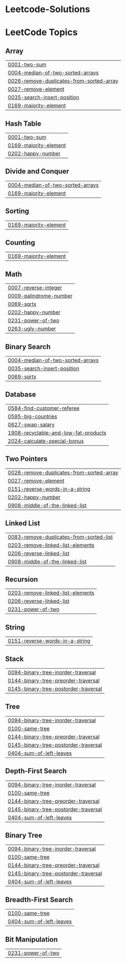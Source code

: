 # Leetcode-Solutions
<!---LeetCode Topics Start-->
# LeetCode Topics
## Array
|  |
| ------- |
| [0001-two-sum](https://github.com/balavarshini-01/Leetcode-Solutions/tree/master/0001-two-sum) |
| [0004-median-of-two-sorted-arrays](https://github.com/balavarshini-01/Leetcode-Solutions/tree/master/0004-median-of-two-sorted-arrays) |
| [0026-remove-duplicates-from-sorted-array](https://github.com/balavarshini-01/Leetcode-Solutions/tree/master/0026-remove-duplicates-from-sorted-array) |
| [0027-remove-element](https://github.com/balavarshini-01/Leetcode-Solutions/tree/master/0027-remove-element) |
| [0035-search-insert-position](https://github.com/balavarshini-01/Leetcode-Solutions/tree/master/0035-search-insert-position) |
| [0169-majority-element](https://github.com/balavarshini-01/Leetcode-Solutions/tree/master/0169-majority-element) |
## Hash Table
|  |
| ------- |
| [0001-two-sum](https://github.com/balavarshini-01/Leetcode-Solutions/tree/master/0001-two-sum) |
| [0169-majority-element](https://github.com/balavarshini-01/Leetcode-Solutions/tree/master/0169-majority-element) |
| [0202-happy-number](https://github.com/balavarshini-01/Leetcode-Solutions/tree/master/0202-happy-number) |
## Divide and Conquer
|  |
| ------- |
| [0004-median-of-two-sorted-arrays](https://github.com/balavarshini-01/Leetcode-Solutions/tree/master/0004-median-of-two-sorted-arrays) |
| [0169-majority-element](https://github.com/balavarshini-01/Leetcode-Solutions/tree/master/0169-majority-element) |
## Sorting
|  |
| ------- |
| [0169-majority-element](https://github.com/balavarshini-01/Leetcode-Solutions/tree/master/0169-majority-element) |
## Counting
|  |
| ------- |
| [0169-majority-element](https://github.com/balavarshini-01/Leetcode-Solutions/tree/master/0169-majority-element) |
## Math
|  |
| ------- |
| [0007-reverse-integer](https://github.com/balavarshini-01/Leetcode-Solutions/tree/master/0007-reverse-integer) |
| [0009-palindrome-number](https://github.com/balavarshini-01/Leetcode-Solutions/tree/master/0009-palindrome-number) |
| [0069-sqrtx](https://github.com/balavarshini-01/Leetcode-Solutions/tree/master/0069-sqrtx) |
| [0202-happy-number](https://github.com/balavarshini-01/Leetcode-Solutions/tree/master/0202-happy-number) |
| [0231-power-of-two](https://github.com/balavarshini-01/Leetcode-Solutions/tree/master/0231-power-of-two) |
| [0263-ugly-number](https://github.com/balavarshini-01/Leetcode-Solutions/tree/master/0263-ugly-number) |
## Binary Search
|  |
| ------- |
| [0004-median-of-two-sorted-arrays](https://github.com/balavarshini-01/Leetcode-Solutions/tree/master/0004-median-of-two-sorted-arrays) |
| [0035-search-insert-position](https://github.com/balavarshini-01/Leetcode-Solutions/tree/master/0035-search-insert-position) |
| [0069-sqrtx](https://github.com/balavarshini-01/Leetcode-Solutions/tree/master/0069-sqrtx) |
## Database
|  |
| ------- |
| [0584-find-customer-referee](https://github.com/balavarshini-01/Leetcode-Solutions/tree/master/0584-find-customer-referee) |
| [0595-big-countries](https://github.com/balavarshini-01/Leetcode-Solutions/tree/master/0595-big-countries) |
| [0627-swap-salary](https://github.com/balavarshini-01/Leetcode-Solutions/tree/master/0627-swap-salary) |
| [1908-recyclable-and-low-fat-products](https://github.com/balavarshini-01/Leetcode-Solutions/tree/master/1908-recyclable-and-low-fat-products) |
| [2024-calculate-special-bonus](https://github.com/balavarshini-01/Leetcode-Solutions/tree/master/2024-calculate-special-bonus) |
## Two Pointers
|  |
| ------- |
| [0026-remove-duplicates-from-sorted-array](https://github.com/balavarshini-01/Leetcode-Solutions/tree/master/0026-remove-duplicates-from-sorted-array) |
| [0027-remove-element](https://github.com/balavarshini-01/Leetcode-Solutions/tree/master/0027-remove-element) |
| [0151-reverse-words-in-a-string](https://github.com/balavarshini-01/Leetcode-Solutions/tree/master/0151-reverse-words-in-a-string) |
| [0202-happy-number](https://github.com/balavarshini-01/Leetcode-Solutions/tree/master/0202-happy-number) |
| [0908-middle-of-the-linked-list](https://github.com/balavarshini-01/Leetcode-Solutions/tree/master/0908-middle-of-the-linked-list) |
## Linked List
|  |
| ------- |
| [0083-remove-duplicates-from-sorted-list](https://github.com/balavarshini-01/Leetcode-Solutions/tree/master/0083-remove-duplicates-from-sorted-list) |
| [0203-remove-linked-list-elements](https://github.com/balavarshini-01/Leetcode-Solutions/tree/master/0203-remove-linked-list-elements) |
| [0206-reverse-linked-list](https://github.com/balavarshini-01/Leetcode-Solutions/tree/master/0206-reverse-linked-list) |
| [0908-middle-of-the-linked-list](https://github.com/balavarshini-01/Leetcode-Solutions/tree/master/0908-middle-of-the-linked-list) |
## Recursion
|  |
| ------- |
| [0203-remove-linked-list-elements](https://github.com/balavarshini-01/Leetcode-Solutions/tree/master/0203-remove-linked-list-elements) |
| [0206-reverse-linked-list](https://github.com/balavarshini-01/Leetcode-Solutions/tree/master/0206-reverse-linked-list) |
| [0231-power-of-two](https://github.com/balavarshini-01/Leetcode-Solutions/tree/master/0231-power-of-two) |
## String
|  |
| ------- |
| [0151-reverse-words-in-a-string](https://github.com/balavarshini-01/Leetcode-Solutions/tree/master/0151-reverse-words-in-a-string) |
## Stack
|  |
| ------- |
| [0094-binary-tree-inorder-traversal](https://github.com/balavarshini-01/Leetcode-Solutions/tree/master/0094-binary-tree-inorder-traversal) |
| [0144-binary-tree-preorder-traversal](https://github.com/balavarshini-01/Leetcode-Solutions/tree/master/0144-binary-tree-preorder-traversal) |
| [0145-binary-tree-postorder-traversal](https://github.com/balavarshini-01/Leetcode-Solutions/tree/master/0145-binary-tree-postorder-traversal) |
## Tree
|  |
| ------- |
| [0094-binary-tree-inorder-traversal](https://github.com/balavarshini-01/Leetcode-Solutions/tree/master/0094-binary-tree-inorder-traversal) |
| [0100-same-tree](https://github.com/balavarshini-01/Leetcode-Solutions/tree/master/0100-same-tree) |
| [0144-binary-tree-preorder-traversal](https://github.com/balavarshini-01/Leetcode-Solutions/tree/master/0144-binary-tree-preorder-traversal) |
| [0145-binary-tree-postorder-traversal](https://github.com/balavarshini-01/Leetcode-Solutions/tree/master/0145-binary-tree-postorder-traversal) |
| [0404-sum-of-left-leaves](https://github.com/balavarshini-01/Leetcode-Solutions/tree/master/0404-sum-of-left-leaves) |
## Depth-First Search
|  |
| ------- |
| [0094-binary-tree-inorder-traversal](https://github.com/balavarshini-01/Leetcode-Solutions/tree/master/0094-binary-tree-inorder-traversal) |
| [0100-same-tree](https://github.com/balavarshini-01/Leetcode-Solutions/tree/master/0100-same-tree) |
| [0144-binary-tree-preorder-traversal](https://github.com/balavarshini-01/Leetcode-Solutions/tree/master/0144-binary-tree-preorder-traversal) |
| [0145-binary-tree-postorder-traversal](https://github.com/balavarshini-01/Leetcode-Solutions/tree/master/0145-binary-tree-postorder-traversal) |
| [0404-sum-of-left-leaves](https://github.com/balavarshini-01/Leetcode-Solutions/tree/master/0404-sum-of-left-leaves) |
## Binary Tree
|  |
| ------- |
| [0094-binary-tree-inorder-traversal](https://github.com/balavarshini-01/Leetcode-Solutions/tree/master/0094-binary-tree-inorder-traversal) |
| [0100-same-tree](https://github.com/balavarshini-01/Leetcode-Solutions/tree/master/0100-same-tree) |
| [0144-binary-tree-preorder-traversal](https://github.com/balavarshini-01/Leetcode-Solutions/tree/master/0144-binary-tree-preorder-traversal) |
| [0145-binary-tree-postorder-traversal](https://github.com/balavarshini-01/Leetcode-Solutions/tree/master/0145-binary-tree-postorder-traversal) |
| [0404-sum-of-left-leaves](https://github.com/balavarshini-01/Leetcode-Solutions/tree/master/0404-sum-of-left-leaves) |
## Breadth-First Search
|  |
| ------- |
| [0100-same-tree](https://github.com/balavarshini-01/Leetcode-Solutions/tree/master/0100-same-tree) |
| [0404-sum-of-left-leaves](https://github.com/balavarshini-01/Leetcode-Solutions/tree/master/0404-sum-of-left-leaves) |
## Bit Manipulation
|  |
| ------- |
| [0231-power-of-two](https://github.com/balavarshini-01/Leetcode-Solutions/tree/master/0231-power-of-two) |
<!---LeetCode Topics End-->